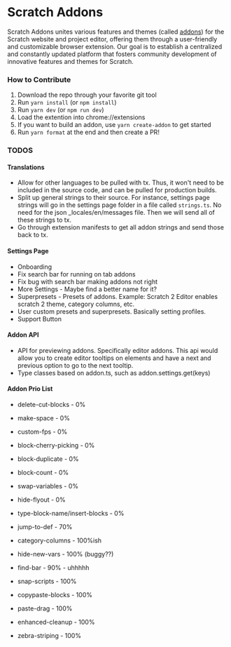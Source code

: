 # Scratch Addons

Scratch Addons unites various features and themes (called [addons](./src/addons)) for the Scratch website and project editor, offering them through a user-friendly and customizable browser extension. Our goal is to establish a centralized and constantly updated platform that fosters community development of innovative features and themes for Scratch.

### How to Contribute

1. Download the repo through your favorite git tool
2. Run `yarn install` (or `npm install`)
3. Run `yarn dev` (or `npm run dev`)
4. Load the extention into chrome://extensions
5. If you want to build an addon, use `yarn create-addon` to get started
6. Run `yarn format` at the end and then create a PR!

### TODOS

#### Translations

- Allow for other languages to be pulled with tx. Thus, it won't need to be included in the source code, and can be pulled for production builds.
- Split up general strings to their source. For instance, settings page strings will go in the settings page folder in a file called `strings.ts`. No need for the json \_locales/en/messages file. Then we will send all of these strings to tx.
- Go through extension manifests to get all addon strings and send those back to tx.

#### Settings Page

- Onboarding
- Fix search bar for running on tab addons
- Fix bug with search bar making addons not right
- More Settings - Maybe find a better name for it?
- Superpresets - Presets of addons. Example: Scratch 2 Editor enables scratch 2 theme, category columns, etc.
- User custom presets and superpresets. Basically setting profiles.
- Support Button

#### Addon API

- API for previewing addons. Specifically editor addons. This api would allow you to create editor tooltips on elements and have a next and previous option to go to the next tooltip.
- Type classes based on addon.ts, such as addon.settings.get(keys)

#### Addon Prio List

- delete-cut-blocks - 0%
- make-space - 0%
- custom-fps - 0%
- block-cherry-picking - 0%
- block-duplicate - 0%
- block-count - 0%
- swap-variables - 0%
- hide-flyout - 0%
- type-block-name/insert-blocks - 0%

- jump-to-def - 70%
- category-columns - 100%ish
- hide-new-vars - 100% (buggy??)
- find-bar - 90% - uhhhhh

- snap-scripts - 100%
- copypaste-blocks - 100%
- paste-drag - 100%
- enhanced-cleanup - 100%
- zebra-striping - 100%
